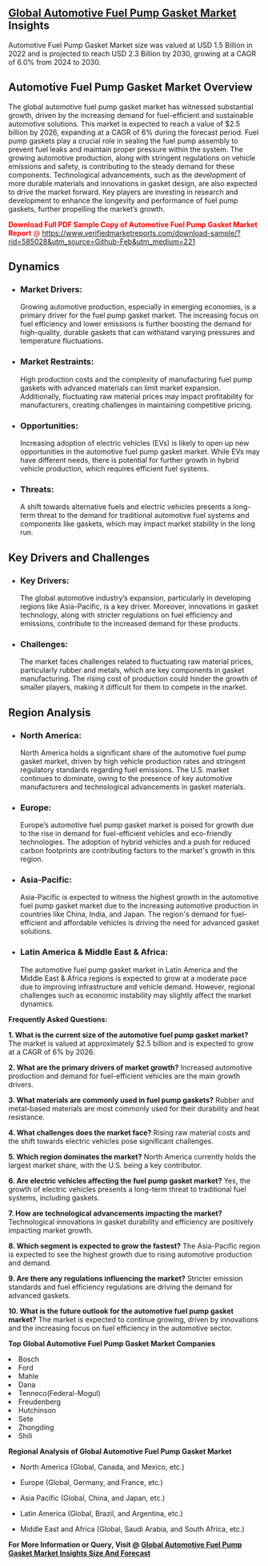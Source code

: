<h2><a href="https://www.verifiedmarketreports.com/download-sample/?rid=585028&amp;utm_source=Github&amp;utm_medium=221" target="_blank">Global Automotive Fuel Pump Gasket Market</a> Insights</h2><p>Automotive Fuel Pump Gasket Market size was valued at USD 1.5 Billion in 2022 and is projected to reach USD 2.3 Billion by 2030, growing at a CAGR of 6.0% from 2024 to 2030.</p><p> <h2>Automotive Fuel Pump Gasket Market Overview</h2> <p>The global automotive fuel pump gasket market has witnessed substantial growth, driven by the increasing demand for fuel-efficient and sustainable automotive solutions. This market is expected to reach a value of $2.5 billion by 2026, expanding at a CAGR of 6% during the forecast period. Fuel pump gaskets play a crucial role in sealing the fuel pump assembly to prevent fuel leaks and maintain proper pressure within the system. The growing automotive production, along with stringent regulations on vehicle emissions and safety, is contributing to the steady demand for these components. Technological advancements, such as the development of more durable materials and innovations in gasket design, are also expected to drive the market forward. Key players are investing in research and development to enhance the longevity and performance of fuel pump gaskets, further propelling the market’s growth.</p> <p><p><span class=""><span style="color: #ff0000;"><strong>Download Full PDF Sample Copy of Automotive Fuel Pump Gasket Market Report</strong> @ </span><a href="https://www.verifiedmarketreports.com/download-sample/?rid=585028&amp;utm_source=Github-Feb&amp;utm_medium=221" target="_blank">https://www.verifiedmarketreports.com/download-sample/?rid=585028&amp;utm_source=Github-Feb&amp;utm_medium=221</a></span></p></p> <h2>Dynamics</h2> <ul> <li><h3>Market Drivers:</h3> Growing automotive production, especially in emerging economies, is a primary driver for the fuel pump gasket market. The increasing focus on fuel efficiency and lower emissions is further boosting the demand for high-quality, durable gaskets that can withstand varying pressures and temperature fluctuations.</li> <li><h3>Market Restraints:</h3> High production costs and the complexity of manufacturing fuel pump gaskets with advanced materials can limit market expansion. Additionally, fluctuating raw material prices may impact profitability for manufacturers, creating challenges in maintaining competitive pricing.</li> <li><h3>Opportunities:</h3> Increasing adoption of electric vehicles (EVs) is likely to open up new opportunities in the automotive fuel pump gasket market. While EVs may have different needs, there is potential for further growth in hybrid vehicle production, which requires efficient fuel systems.</li> <li><h3>Threats:</h3> A shift towards alternative fuels and electric vehicles presents a long-term threat to the demand for traditional automotive fuel systems and components like gaskets, which may impact market stability in the long run.</li> </ul> <h2>Key Drivers and Challenges</h2> <ul> <li><h3>Key Drivers:</h3> The global automotive industry’s expansion, particularly in developing regions like Asia-Pacific, is a key driver. Moreover, innovations in gasket technology, along with stricter regulations on fuel efficiency and emissions, contribute to the increased demand for these products.</li> <li><h3>Challenges:</h3> The market faces challenges related to fluctuating raw material prices, particularly rubber and metals, which are key components in gasket manufacturing. The rising cost of production could hinder the growth of smaller players, making it difficult for them to compete in the market.</li> </ul> <h2>Region Analysis</h2> <ul> <li><h3>North America:</h3> North America holds a significant share of the automotive fuel pump gasket market, driven by high vehicle production rates and stringent regulatory standards regarding fuel emissions. The U.S. market continues to dominate, owing to the presence of key automotive manufacturers and technological advancements in gasket materials.</li> <li><h3>Europe:</h3> Europe’s automotive fuel pump gasket market is poised for growth due to the rise in demand for fuel-efficient vehicles and eco-friendly technologies. The adoption of hybrid vehicles and a push for reduced carbon footprints are contributing factors to the market's growth in this region.</li> <li><h3>Asia-Pacific:</h3> Asia-Pacific is expected to witness the highest growth in the automotive fuel pump gasket market due to the increasing automotive production in countries like China, India, and Japan. The region's demand for fuel-efficient and affordable vehicles is driving the need for advanced gasket solutions.</li> <li><h3>Latin America & Middle East & Africa:</h3> The automotive fuel pump gasket market in Latin America and the Middle East & Africa regions is expected to grow at a moderate pace due to improving infrastructure and vehicle demand. However, regional challenges such as economic instability may slightly affect the market dynamics.</li> </ul> <p><strong>Frequently Asked Questions:</strong></p> <p><strong>1. What is the current size of the automotive fuel pump gasket market?</strong> The market is valued at approximately $2.5 billion and is expected to grow at a CAGR of 6% by 2026.</p> <p><strong>2. What are the primary drivers of market growth?</strong> Increased automotive production and demand for fuel-efficient vehicles are the main growth drivers.</p> <p><strong>3. What materials are commonly used in fuel pump gaskets?</strong> Rubber and metal-based materials are most commonly used for their durability and heat resistance.</p> <p><strong>4. What challenges does the market face?</strong> Rising raw material costs and the shift towards electric vehicles pose significant challenges.</p> <p><strong>5. Which region dominates the market?</strong> North America currently holds the largest market share, with the U.S. being a key contributor.</p> <p><strong>6. Are electric vehicles affecting the fuel pump gasket market?</strong> Yes, the growth of electric vehicles presents a long-term threat to traditional fuel systems, including gaskets.</p> <p><strong>7. How are technological advancements impacting the market?</strong> Technological innovations in gasket durability and efficiency are positively impacting market growth.</p> <p><strong>8. Which segment is expected to grow the fastest?</strong> The Asia-Pacific region is expected to see the highest growth due to rising automotive production and demand.</p> <p><strong>9. Are there any regulations influencing the market?</strong> Stricter emission standards and fuel efficiency regulations are driving the demand for advanced gaskets.</p> <p><strong>10. What is the future outlook for the automotive fuel pump gasket market?</strong> The market is expected to continue growing, driven by innovations and the increasing focus on fuel efficiency in the automotive sector.</p> </p><p><strong>Top Global Automotive Fuel Pump Gasket Market Companies</strong></p><div data-test-id=""><p><li>Bosch</li><li> Ford</li><li> Mahle</li><li> Dana</li><li> Tenneco(Federal-Mogul)</li><li> Freudenberg</li><li> Hutchinson</li><li> Sete</li><li> Zhongding</li><li> Shili</li></p><div><strong>Regional Analysis of&nbsp;Global Automotive Fuel Pump Gasket Market</strong></div><ul><li dir="ltr"><p dir="ltr">North America&nbsp;(Global, Canada, and Mexico, etc.)</p></li><li dir="ltr"><p dir="ltr">Europe (Global, Germany, and France, etc.)</p></li><li dir="ltr"><p dir="ltr">Asia Pacific&nbsp;(Global, China, and Japan, etc.)</p></li><li dir="ltr"><p dir="ltr">Latin America&nbsp;(Global, Brazil, and Argentina, etc.)</p></li><li dir="ltr">Middle East and Africa&nbsp;(Global, Saudi Arabia, and South Africa, etc.)</li></ul><p><strong>For More Information or Query, Visit @&nbsp;</strong><strong><a href="https://www.verifiedmarketreports.com/product/automotive-fuel-pump-gasket-market/?utm_source=Github&amp;utm_medium=221" target="_blank">Global Automotive Fuel Pump Gasket Market Insights Size And Forecast</a></strong></p></div>
